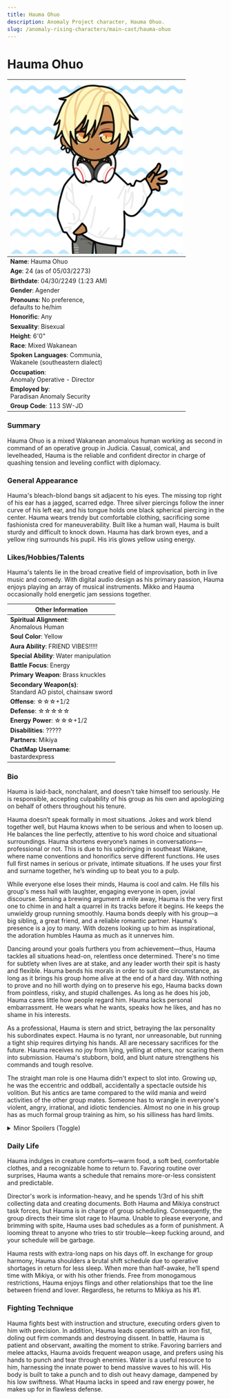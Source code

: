 ```yaml
---
title: Hauma Ohuo
description: Anomaly Project character, Hauma Ohuo.
slug: /anomaly-rising-characters/main-cast/hauma-ohuo
---
```


# Hauma Ohuo

<div class="leftCharacterProfile"> </div>

| ![Hauma Ohuo Image](/img/characters/hauma.jpg) |
| --- |
| **Name**: Hauma Ohuo |
| **Age**: 24 (as of 05/03/2273)|
| **Birthdate**: 04/30/2249 (1:23 AM)|
| **Gender**: Agender|
| **Pronouns**: No preference,<br/> defaults to he/him||
| **Honorific**: Any|
| **Sexuality**: Bisexual|
| **Height**: 6'0"|
| **Race**: Mixed Wakanean |
| **Spoken Languages**: Communia, <br/> Wakanele (southeastern dialect)|
| **Occupation**: <br/> Anomaly Operative - Director|
| **Employed by**:<br/> Paradisan Anomaly Security|
| **Group Code**: 113 SW-JD|

### Summary

Hauma Ohuo is a mixed Wakanean anomalous human working as second in command of an operative group in Judicia. Casual, comical, and levelheaded, Hauma is the reliable and confident director in charge of quashing tension and leveling conflict with diplomacy.

### General Appearance

Hauma's bleach-blond bangs sit adjacent to his eyes. The missing top right of his ear has a jagged, scarred edge. Three silver piercings follow the inner curve of his left ear, and his tongue holds one black spherical piercing in the center. Hauma wears trendy but comfortable clothing, sacrificing some fashionista cred for maneuverability. Built like a human wall, Hauma is built sturdy and difficult to knock down. Hauma has dark brown eyes, and a yellow ring surrounds his pupil. His iris glows yellow using energy.

### Likes/Hobbies/Talents

Hauma's talents lie in the broad creative field of improvisation, both in live music and comedy. With digital audio design as his primary passion, Hauma enjoys playing an array of musical instruments. Mikko and Hauma occasionally hold energetic jam sessions together.

<div class="rightCharacterProfile"> </div>

| Other Information|
| --- |
|**Spiritual Alignment**:<br/> 	Anomalous Human|
|**Soul Color**: 	Yellow|
|**Aura Ability**: 	FRIEND VIBES!!!!!|
|**Special Ability**: 	Water manipulation|
|**Battle Focus**: 	Energy|
|**Primary Weapon**: 	Brass knuckles|
|**Secondary Weapon(s)**:<br/> 	Standard AO pistol, chainsaw sword|
|**Offense**: ☆☆☆+1/2|
|**Defense**: ☆☆☆☆☆ |
|**Energy Power**: ☆☆☆+1/2|
|**Disabilities**: 	?????|
|**Partners**: 	Mikiya|
|**ChatMap Username**:<br/> 	bastardexpress|

### Bio

Hauma is laid-back, nonchalant, and doesn't take himself too seriously. He is responsible, accepting culpability of his group as his own and apologizing on behalf of others throughout his tenure.

Hauma doesn’t speak formally in most situations. Jokes and work blend together well, but Hauma knows when to be serious and when to loosen up. He balances the line perfectly, attentive to his word choice and situational surroundings. Hauma shortens everyone’s names in conversations—professional or not. This is due to his upbringing in southeast Wakane, where name conventions and honorifics serve different functions. He uses full first names in serious or private, intimate situations. If he uses your first and surname together, he’s winding up to beat you to a pulp.

While everyone else loses their minds, Hauma is cool and calm. He fills his group's mess hall with laughter, engaging everyone in open, jovial discourse. Sensing a brewing argument a mile away, Hauma is the very first one to chime in and halt a quarrel in its tracks before it begins. He keeps the unwieldy group running smoothly. Hauma bonds deeply with his group—a big sibling, a great friend, and a reliable romantic partner. Hauma's presence is a joy to many. With dozens looking up to him as inspirational, the adoration humbles Hauma as much as it unnerves him.

Dancing around your goals furthers you from achievement—thus, Hauma tackles all situations head-on, relentless once determined. There's no time for subtlety when lives are at stake, and any leader worth their spit is hasty and flexible. Hauma bends his morals in order to suit dire circumstance, as long as it brings his group home alive at the end of a hard day. With nothing to prove and no hill worth dying on to preserve his ego, Hauma backs down from pointless, risky, and stupid challenges. As long as he does his job, Hauma cares little how people regard him. Hauma lacks personal embarrassment. He wears what he wants, speaks how he likes, and has no shame in his interests.

As a professional, Hauma is stern and strict, betraying the lax personality his subordinates expect. Hauma is no tyrant, nor unreasonable, but running a tight ship requires dirtying his hands. All are necessary sacrifices for the future. Hauma receives no joy from lying, yelling at others, nor scaring them into submission. Hauma's stubborn, bold, and blunt nature strengthens his commands and tough resolve.

The straight man role is one Hauma didn't expect to slot into. Growing up, he was the eccentric and oddball, accidentally a spectacle outside his volition. But his antics are tame compared to the wild mania and weird activities of the other group mates. Someone has to wrangle in everyone's violent, angry, irrational, and idiotic tendencies. Almost no one in his group has as much formal group training as him, so his silliness has hard limits.

<details>
  <summary>Minor Spoilers (Toggle)</summary>
  <div>
Hauma conceals fear of early demise; death spawns many of his burgeoning terrors. Hauma doesn’t understand death, unable to wrap his head around what it will feel like or what might happen after. His previous dances twirling the edge of death have left him with incessant trepidation.

Hauma craves reassurance, even if it's a lie, even if it harms him in the end. Hauma ignores his own egregious actions and the actions of those he loves in self-preservation. It's comfortable and easier that way.

Disguising his anger towards others and holding back his true thoughts, Hauma is a ticking bomb of rage on his last inch of fuse.
  </div>
</details>

### Daily Life

Hauma indulges in creature comforts—warm food, a soft bed, comfortable clothes, and a recognizable home to return to. Favoring routine over surprises, Hauma wants a schedule that remains more-or-less consistent and predictable.

Director's work is information-heavy, and he spends 1/3rd of his shift collecting data and creating documents. Both Hauma and Mikiya construct task forces, but Hauma is in charge of group scheduling. Consequently, the group directs their time slot rage to Hauma. Unable to please everyone, and brimming with spite, Hauma uses bad schedules as a form of punishment. A looming threat to anyone who tries to stir trouble—keep fucking around, and your schedule will be garbage.

Hauma rests with extra-long naps on his days off. In exchange for group harmony, Hauma shoulders a brutal shift schedule due to operative shortages in return for less sleep. When more than half-awake, he’ll spend time with Mikiya, or with his other friends. Free from monogamous restrictions, Hauma enjoys flings and other relationships that toe the line between friend and lover. Regardless, he returns to Mikiya as his #1.

### Fighting Technique

Hauma fights best with instruction and structure, executing orders given to him with precision. In addition, Hauma leads operations with an iron fist, doling out firm commands and destroying dissent. In battle, Hauma is patient and observant, awaiting the moment to strike. Favoring barriers and melee attacks, Hauma avoids frequent weapon usage, and prefers using his hands to punch and tear through enemies. Water is a useful resource to him, harnessing the innate power to bend massive waves to his will. His body is built to take a punch and to dish out heavy damage, dampened by his low swiftness. What Hauma lacks in speed and raw energy power, he makes up for in flawless defense.

